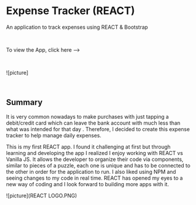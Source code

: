 # Expense Tracker (REACT)

An application to track expenses using REACT & Bootstrap


<br>

To view the App, click here -->

<br>

![picture]




<br>

## Summary

It is very common nowadays to make purchases with just tapping a debit/credit card which can leave the bank account with much less than what was intended for that day . Therefore, I decided to create this expense tracker to help manage daily expenses.

This is my first REACT app. I found it challenging at first but through learning and developing the app I realized I enjoy working with REACT vs Vanilla JS.  It allows the developer to organize their code via components, similar to pieces of a puzzle, each one is unique and has to be connected to the other in order for the application to run. I also liked using NPM and seeing changes to my code in real time. REACT has opened my eyes to a new way of coding and I look forward to building more apps with it.



![picture](REACT LOGO.PNG)

<br>
